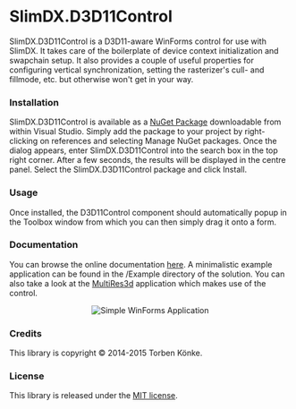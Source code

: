 # SlimDX.D3D11Control
SlimDX.D3D11Control is a D3D11-aware WinForms control for use with SlimDX. It takes care of the boilerplate of device context initialization and swapchain setup. It also provides a couple of useful properties for configuring vertical synchronization, setting the rasterizer's cull- and fillmode, etc. but otherwise won't get in your way.

### Installation

SlimDX.D3D11Control is available as a [NuGet Package](https://www.nuget.org/packages/SlimDX.D3D11Control/) downloadable from within Visual Studio. Simply add the package to your project by right-clicking on references and selecting Manage NuGet packages. Once the dialog appears, enter SlimDX.D3D11Control into the search box in the top right corner. After a few seconds, the results will be displayed in the centre panel. Select the SlimDX.D3D11Control package and click Install.

### Usage

Once installed, the D3D11Control component should automatically popup in the Toolbox window from which you can then simply drag it onto a form.

### Documentation

You can browse the online documentation [here](http://smiley22.github.io/SlimDX.D3D11Control/Documentation/). A minimalistic example application can
be found in the /Example directory of the solution. You can also take a look at the [MultiRes3d](https://github.com/smiley22/MultiRes3d) application
which makes use of the control.

<p align="center">
 <img src="http://smiley22.github.io/SlimDX.D3D11Control/Images/SlimDX.D3D11Control.1.png" alt="Simple WinForms Application" />
</p>


### Credits

This library is copyright © 2014-2015 Torben Könke.

### License

This library is released under the [MIT license](https://github.com/smiley22/SlimDX.D3D11Control/blob/master/LICENSE).